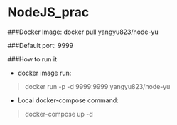 # NodeJS_prac

###Docker Image:
docker pull yangyu823/node-yu

###Default port:
9999

###How to run it
* docker image run:
>docker run -p -d 9999:9999 yangyu823/node-yu

* Local docker-compose command:
>docker-compose up -d